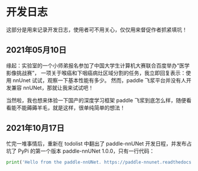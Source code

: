# 开发日志

这部分是用来记录开发日志，使用者可不用关心，仅仅用来督促作者抓紧填坑！

## 2021年05月10日

缘起：实验室的一个小师弟报名参加了中国大学生计算机大赛联合百度举办“医学影像挑战赛”，
一项关于喉癌和下咽癌病灶区域分割的任务，我立即回复表示：使用 nnUnet 试试，观察一下基本性能有多少。
然而，paddle 飞浆平台并没有人开发兼容 nnUNet，那就让我来试试吧！

当然啦，我也想来体验一下国产的深度学习框架 paddle 飞浆到底怎么样，随便看看能不能薅薅羊毛，就是这样，很单纯简单的想法！

## 2021年10月17日

忙完一堆事情后，重新在 todolist 中翻出了 paddle-nnUNet 开发日程，并发布占坑了 PyPi 的第一个版本 paddle-nnUNet 1.0.0，只有一行代码：
```python
print('Hello from the paddle-nnUNet. https://paddle-nnunet.readthedocs.io')
```

